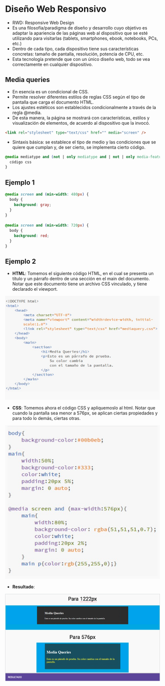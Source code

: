 # Diseño Web Responsivo

* RWD: Responsive Web Design
* Es una filosofía/paradigma de diseño y desarrollo cuyo objetivo es adaptar la apariencia de las páginas web al dispositivo que se esté utilizando para visitarlas (tablets, smartphones, ebook, notebooks, PCs, etc.)
* Dentro de cada tipo, cada dispositivo tiene sus características concretas: tamaño de pantalla, resolución, potencia de CPU, etc.
* Esta tecnología pretende que con un único diseño web, todo se vea correctamente en cualquier dispositivo.

## Media queries

* En esencia es un condicional de CSS.
* Permite resolver diferentes estilos de reglas CSS según el tipo de pantalla que carga el documento HTML.
* Los ajustes estéticos son establecidos condicionalmente a través de la regla @media.
* De esta manera, la página se mostrará con características, estilos y visualización de elementos, de acuerdo al dispositivo que la invocó.

```html
<link rel="stylesheet" type="text/css" href="" media="screen" />
```

* Sintaxis básica: se establece el tipo de medio y las condiciones que se quiere que cumplan y, de ser cierto, se implementa cierto código.

```css
@media mediatype and (not | only mediatype and | not | only media-feature) {
  código css
}
```

## Ejemplo 1

```css
@media screen and (min-width: 480px) {
  body {
    background: gray;
  }
}

@media screen and (min-width: 720px) {
  body {
    background: red;
  }
}
```

## Ejemplo 2

* **HTML**: Tomemos el siguiente código HTML, en el cual se presenta un título y un párrafo dentro de una sección en el main del documento. Notar que este documento tiene un archivo CSS vinculado, y tiene declarado el viewport.

![HTML](img/rwd-html.png)

* **CSS**: Tomemos ahora el código CSS y apliquemoslo al html. Notar que cuando la pantalla sea menor a 576px, se aplican ciertas propiedades y para todo lo demás, ciertas otras.

![CSS](img/rwd-css.png)

* **Resultado**:

![Browser](img/rwd-browser.png)
